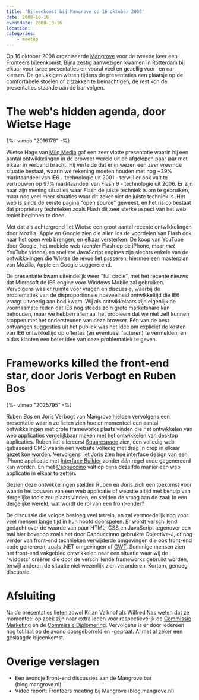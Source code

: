 ```yaml
---
title: 'Bijeenkomst bij Mangrove op 16 oktober 2008'
date: 2008-10-16
eventdate: 2008-10-16
location:
categories:
    - meetup
---
```


Op 16 oktober 2008 organiseerde [Mangrove](http://www.mangrove.nl/) voor de tweede keer een Fronteers bijeenkomst. Bijna zestig aanwezigen kwamen in Rotterdam bij elkaar voor twee presentaties en vooral veel en gezellig voor- en na-kletsen. De gelukkigen wisten tijdens de presentaties een plaatsje op de comfortabele stoelen of zitzakken te bemachtigen, de rest kon de presentaties staande aan de bar volgen.

# The web's hidden agenda, door Wietse Hage

{%- vimeo "2016178" -%}

Wietse Hage van [Milq Media](http://www.milq.nl/) gaf een zeer vlotte presentatie waarin hij een aantal ontwikkelingen in de browser wereld uit de afgelopen paar jaar met elkaar in verband bracht. Hij vertelde dat er in wezen een zeer vreemde situatie bestaat, waarin we rekening moeten houden met nog ~39% marktaandeel van IE6 - technologie uit 2001 - terwijl er ook valt te vertrouwen op 97% marktaandeel van Flash 9 - technologie uit 2006. Er zijn naar zijn mening situaties waar Flash de juiste techniek is om te gebruiken, maar nog veel meer situaties waar dit zeker niet de juiste techniek is. Het web is sinds de eerste pagina "open source" geweest, en het risico bestaat dat proprietary technieken zoals Flash dit zeer sterke aspect van het web teniet beginnen te doen.

Met dat als achtergrond liet Wietse een groot aantal recente ontwikkelingen door Mozilla, Apple en Google zien die allen los de voordelen van Flash ook naar het open web brengen, en elkaar versterken. De koop van YouTube door Google, het mobiele web (_zonder_ Flash op de iPhone, maar _met_ YouTube videos) en snellere JavaScript engines zijn slechts enkele van de ontwikkelingen die Wietse de revue liet passeren, hiermee een masterplan van Mozilla, Apple en Google suggererend.

De presentatie kwam uiteindelijk weer "full circle", met het recente nieuws dat Microsoft de IE6 engine voor Windows Mobile zal gebruiken. Vervolgens was er ruimte voor vragen en discussie, waarbij de problematiek van de disproportionele hoeveelheid ontwikkeltijd die IE6 vraagt uitvoerig aan bod kwam. Wij als ontwikkelaars zijn eigenlijk de voornaamste reden dat IE6 nog steeds zo'n grote marketshare kan behouden, maar we hebben allemaal het probleem dat we niet zelf kunnen stoppen met het ondersteunen van deze browser. Eén van de best ontvangen suggesties uit het publiek was het idee om expliciet de kosten van IE6 ontwikkeltijd op offertes (en eventueel facturen) te vermelden, en aldus klanten een beter idee van deze problematiek te geven.

# Frameworks killed the front-end star, door Joris Verbogt en Ruben Bos

{%- vimeo "2025795" -%}

Ruben Bos en Joris Verbogt van Mangrove hielden vervolgens een presentatie waarin ze lieten zien hoe er momenteel een aantal ontwikkelingen met grote frameworks plaats vinden die het ontwikkelen van web applicaties vergelijkbaar maken met het ontwikkelen van desktop applicaties. Ruben liet allereerst [Squarespace](http://www.squarespace.com/) zien, een volledig web gebaseerd CMS waarin een website volledig met drag 'n drop in elkaar gezet kon worden. Vervolgens liet Joris zien hoe interface design van een iPhone applicatie met [Interface Builder](http://developer.apple.com/tools/interfacebuilder.html) zonder _één_ regel code gegenereerd kan worden. En met [Cappuccino](http://cappuccino.org/) valt op bijna dezelfde manier een web applicatie in elkaar te zetten.

Gezien deze ontwikkelingen stelden Ruben en Joris zich een toekomst voor waarin het bouwen van een web applicatie of website altijd met behulp van dergelijke tools zou plaats vinden, en stelden de vraag aan de zaal: In een dergelijke wereld, wat wordt de rol van een front-ender?

De discussie die volgde besloeg veel terrein, en zal vermoedelijk nog voor veel mensen lange tijd in hun hoofd doorspelen. Er wordt verschillend gedacht over de waarde van puur HTML, CSS en JavaScript tegenover een taal hier bovenop zoals het door Cappuccinno gebruikte Objective-J, of nog verder van front-end technieken verwijderde omgevingen die ook front-end code genereren, zoals .NET omgevingen of [GWT](http://code.google.com/webtoolkit/). Sommige mensen zien het front-end vakgebied ontwikkelen naar een situatie waar wij de "widgets" creëren die door de verschillende frameworks gebruikt worden, terwijl anderen de situatie niet wezenlijk zien veranderen. Kortom, genoeg discussie.

# Afsluiting

Na de presentaties lieten zowel Kilian Valkhof als Wilfred Nas weten dat ze momenteel op zoek zijn naar extra leden voor respectievelijk de [Commissie Marketing](/vereniging/commissies/marketing) en de [Commissie Diplomering](/vereniging/commissies/diplomering). Vervolgens is er door iedereen nog tot laat op de avond doorgeborreld en -gepraat. Al met al zeker een geslaagde bijeenkomst.

# Overige verslagen

-   Een avondje Front-end discussies aan de Mangrove bar (blog.mangrove.nl)
-   Video report: Fronteers meeting bij Mangrove (blog.mangrove.nl)
